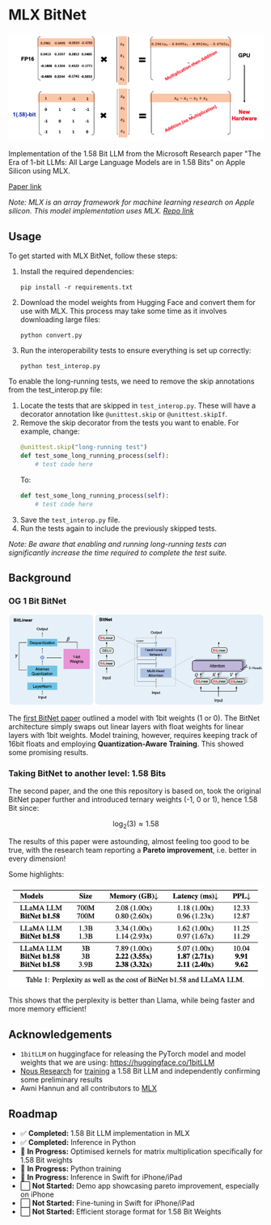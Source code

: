 # MLX BitNet

![BitNet 1.58bit Weights](images/BitNet-1.58bit-Weights.png)

Implementation of the 1.58 Bit LLM from the Microsoft Research paper "The Era of 1-bit LLMs: All Large Language Models are in 1.58 Bits" on Apple Silicon using MLX.

[Paper link](https://arxiv.org/pdf/2402.17764.pdf)

*Note: MLX is an array framework for machine learning research on Apple silicon. This model implementation uses MLX. [Repo link](https://github.com/ml-explore/mlx)*

## Usage

To get started with MLX BitNet, follow these steps:

1. Install the required dependencies:
   ```
   pip install -r requirements.txt
   ```

2. Download the model weights from Hugging Face and convert them for use with MLX. This process may take some time as it involves downloading large files:
   ```
   python convert.py
   ```

3. Run the interoperability tests to ensure everything is set up correctly:
   ```
   python test_interop.py
   ```

To enable the long-running tests, we need to remove the skip annotations from the test_interop.py file:

1. Locate the tests that are skipped in `test_interop.py`. These will have a decorator annotation like `@unittest.skip` or `@unittest.skipIf`.
2. Remove the skip decorator from the tests you want to enable.
   For example, change:
   ```python
   @unittest.skip("long-running test")
   def test_some_long_running_process(self):
       # test code here
   ```
   To:
   ```python
   def test_some_long_running_process(self):
       # test code here
   ```
3. Save the `test_interop.py` file.
4. Run the tests again to include the previously skipped tests.

*Note: Be aware that enabling and running long-running tests can significantly increase the time required to complete the test suite.*

## Background

### OG 1 Bit BitNet

![BitNet BitLinear Architecture](images/BitNet-BitLinear-Architecture.png)

The [first BitNet paper](https://arxiv.org/pdf/2310.11453.pdf) outlined a model with 1bit weights (1 or 0). The BitNet architecture simply swaps out linear layers with float weights for linear layers with 1bit weights. Model training, however, requires keeping track of 16bit floats and employing **Quantization-Aware Training**. This showed some promising results.

### Taking BitNet to another level: 1.58 Bits

The second paper, and the one this repository is based on, took the original BitNet paper further and introduced ternary weights (-1, 0 or 1), hence 1.58 Bit since:

$$
\log_2(3) \approx 1.58
$$

The results of this paper were astounding, almost feeling too good to be true, with the research team reporting a **Pareto improvement**, i.e. better in every dimension!

Some highlights:

![BitNet Results](images/BitNet-Results-Perplexity-And-Cost.png)

This shows that the perplexity is better than Llama, while being faster and more memory efficient!

## Acknowledgements

- `1bitLLM` on huggingface for releasing the PyTorch model and model weights that we are using: https://huggingface.co/1bitLLM
- [Nous Research](https://huggingface.co/NousResearch) for [training](https://huggingface.co/NousResearch/OLMo-Bitnet-1B) a 1.58 Bit LLM and independently confirming some preliminary results
- Awni Hannun and all contributors to [MLX](https://github.com/ml-explore/mlx)

## Roadmap

- ✅ **Completed:** 1.58 Bit LLM implementation in MLX
- ✅ **Completed:** Inference in Python
- 🚧 **In Progress:** Optimised kernels for matrix multiplication specifically for 1.58 Bit weights
- 🚧 **In Progress:** Python training
- 🚧 **In Progress:** Inference in Swift for iPhone/iPad
- ⬜ **Not Started:** Demo app showcasing pareto improvement, especially on iPhone
- ⬜ **Not Started:** Fine-tuning in Swift for iPhone/iPad
- ⬜ **Not Started:** Efficient storage format for 1.58 Bit Weights
